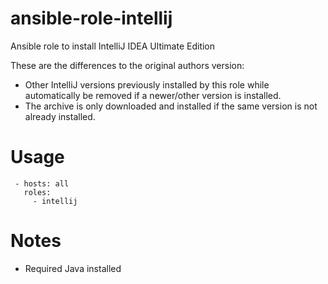 ansible-role-intellij
=====================

Ansible role to install IntelliJ IDEA Ultimate Edition

These are the differences to the original authors version:

* Other IntelliJ versions previously installed by this role while automatically be removed if a newer/other version is installed.
* The archive is only downloaded and installed if the same version is not already installed.

# Usage
```
 - hosts: all
   roles:
     - intellij
```

# Notes
- Required Java installed
